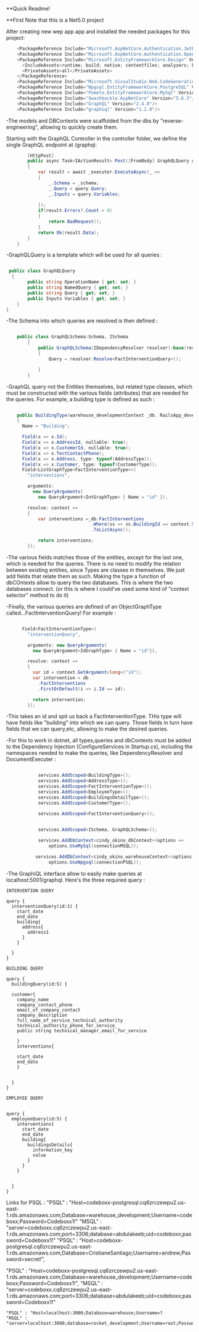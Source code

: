 **Quick Readme!

**First Note that this is a Net5.0 project

After creating new wep app app and installed the needed packages for this project:

```C#
    <PackageReference Include="Microsoft.AspNetCore.Authentication.JwtBearer" Version="5.0.0" NoWarn="NU1605"/>
    <PackageReference Include="Microsoft.AspNetCore.Authentication.OpenIdConnect" Version="5.0.0" NoWarn="NU1605"/>
    <PackageReference Include="Microsoft.EntityFrameworkCore.Design" Version="5.0.0">
      <IncludeAssets>runtime; build; native; contentfiles; analyzers; buildtransitive</IncludeAssets>
      <PrivateAssets>all</PrivateAssets>
    </PackageReference>
    <PackageReference Include="Microsoft.VisualStudio.Web.CodeGeneration.Design" Version="5.0.0"/>
    <PackageReference Include="Npgsql.EntityFrameworkCore.PostgreSQL" Version="5.0.0-rc2"/>
    <PackageReference Include="Pomelo.EntityFrameworkCore.MySql" Version="5.0.0-alpha.1"/>
    <PackageReference Include="Swashbuckle.AspNetCore" Version="5.6.3"/>
    <PackageReference Include="GraphQL" Version="2.4.0"/>
    <PackageReference Include="graphiql" Version="1.2.0"/>
```

-The models and DBContexts were scaffolded from the dbs by "reverse-engineering", allowing to quickly create them.

Starting with the GraphQL Controller in the controller folder, we define the single GraphQL endpoint at /graphql:

```C#
        [HttpPost]
        public async Task<IActionResult> Post([FromBody] GraphQLQuery query)
        {
            var result = await _executer.ExecuteAsync(_ =>
            {
                _.Schema = _schema;
                _.Query = query.Query;
                _.Inputs = query.Variables;
                
            });
            if(result.Errors?.Count > 0)
            {
                return BadRequest();
            }
            return Ok(result.Data);
        }
    }
```

-GraphQLQuery is a template which will be used for all queries :

```C#

 public class GraphQLQuery
  {
        public string OperationName { get; set; }
        public string NamedQuery { get; set; }
        public string Query { get; set; }
        public Inputs Variables { get; set; }
    }
}

```

-The Schema into which queries are resolved is then defined :

```C#

    public class GraphQLSchema:Schema, ISchema
        {
            public GraphQLSchema(IDependencyResolver resolver):base(resolver)
            {
                Query = resolver.Resolve<FactInterventionQuery>();

            }
        }
```

-GraphQL query not the Entities themselves, but related type classes, which must be constructed with the various fields (attributes)
that are needed for the queries. For example, a building type is defined as such :

```C#

    public BuildingType(warehouse_developmentContext _db, RailsApp_development_dbContext db)
    {
      Name = "Building";

      Field(x => x.Id);
      Field(x => x.AddressId, nullable: true);
      Field(x => x.CustomerId, nullable: true);
      Field(x => x.TectContactPhone);
      Field(x => x.Address, type: typeof(AddressType));
      Field(x => x.Customer, type: typeof(CustomerType));
      Field<ListGraphType<FactInterventionType>>(
        "interventions",

        arguments: 
          new QueryArguments(
            new QueryArgument<IntGraphType> { Name = "id" }),

        resolve: context => 
        {
            var interventions =_db.FactInterventions
                                .Where(ss => ss.BuildingId == context.Source.Id)
                                .ToListAsync();

            return interventions;
        });
```

-The various fields matches those of the entities, except for the last one, which is needed for the queries.
There is no need to modify the relation between existing entities, since Types are classes in themselves. We just add
fields that relate them as such. Making the type a function of dbCOntexts allow to query the two databases. This
is where the two databases connect. (or this is where I could've used some kind of "context selector" method to do it)

-Finally, the various queries are defined of an ObjectGraphType called...FactInterventionQuery! For example :

```C#

      Field<FactInterventionType>(
        "interventionQuery",

        arguments: new QueryArguments(
          new QueryArgument<IdGraphType> { Name = "id"}),

        resolve: context =>
        {
          var id = context.GetArgument<long>("id");
          var intervention = db
            .FactInterventions
            .FirstOrDefault(i => i.Id == id);

          return intervention;
        });
```

-This takes an id and spit us back a FactInterventionType. THis type will have fields like "building" into which we can query. Those fields in turn 
have fields that we can query,etc, allowing to make the desired queries.

-For this to work in dotnet, all types,queries and dbContexts must be added to the Dependency Injection (ConfigureServices in Startup.cs), including the namespaces needed to make the queries, 
like DependencyResolver and DocumentExecuter :

```C#

            services.AddScoped<BuildingType>();
            services.AddScoped<AddressType>();
            services.AddScoped<FactInterventionType>();
            services.AddScoped<EmployeeType>();
            services.AddScoped<BuildingsDetailType>();
            services.AddScoped<CustomerType>();

            services.AddScoped<FactInterventionQuery>();


            services.AddScoped<ISchema, GraphQLSchema>();
        
            services.AddDbContext<cindy_okino_dbContext>(options =>
                options.UseMySql(connectionMSQL));

           services.AddDbContext<cindy_okino_warehouseContext>(options => 
                options.UseNpgsql(connectionPSQL));
```

-The GraphiQL interface allow to easily make queries at localhost:5001/graphql. Here's the three required query :

```
INTERVENTION QUERY

query {
  interventionQuery(id:1) {
    start_date
    end_date
    building{
      address{
        address1
      }
    }

  }
}

BUILDING QUERY

query {
  buildingQuery(id:5) {

  customer{
    company_name
    company_contact_phone
    email_of_company_contact
    company_description
    full_name_of_service_technical_authority
    technical_authority_phone_for_service_
    public string technical_manager_email_for_service

    }
    interventions{
      
    start_date
    end_date
    }


  }
}

EMPLOYEE QUERY


query {
  employeeQuery(id:5) {
    interventions{
      start_date
      end_date
      building{        
        buildingsDetails{
          information_key
          value
        }
      }
    }


  }
}
```
Links for PSQL :
"PSQL" : "Host=codeboxx-postgresql.cq6zrczewpu2.us-east-1.rds.amazonaws.com;Database=warehouse_development;Username=codeboxx;Password=Codeboxx1!"
"MSQL" : "server=codeboxx.cq6zrczewpu2.us-east-1.rds.amazonaws.com;port=3306;database=abdulakeeb;uid=codeboxx;password=Codeboxx1!"
    "PSQL" : "Host=codeboxx-postgresql.cq6zrczewpu2.us-east-1.rds.amazonaws.com;Database=CristianeSantiago;Username=andrew;Password=secret!",





  "PSQL" : "Host=codeboxx-postgresql.cq6zrczewpu2.us-east-1.rds.amazonaws.com;Database=warehouse_development;Username=codeboxx;Password=Codeboxx1!",
    "MSQL" : "server=codeboxx.cq6zrczewpu2.us-east-1.rds.amazonaws.com;port=3306;database=abdulakeeb;uid=codeboxx;password=Codeboxx1!"

    "PSQL" : "Host=localhost:3000;Database=warehouse;Username=?
    "MSQL" : "server=localhost:3000;database=rocket_development;Username=root;Password=Codeboxx1!",